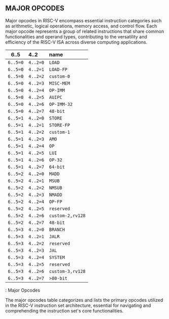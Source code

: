 ## MAJOR OPCODES

Major opcodes in RISC-V encompass essential instruction categories such as arithmetic, logical operations, memory access, and control flow. Each major opcode represents a group of related instructions that share common functionalities and operand types, contributing to the versatility and efficiency of the RISC-V ISA across diverse computing applications.

| 6..5     | 4..2     | name             |
|----------|:---------|:-----------------|
| `6..5=0` | `4..2=0` | `LOAD`           |
| `6..5=0` | `4..2=1` | `LOAD-FP`        |
| `6..5=0` | `4..2=2` | `custom-0`       |
| `6..5=0` | `4..2=3` | `MISC-MEM`       |
| `6..5=0` | `4..2=4` | `OP-IMM`         |
| `6..5=0` | `4..2=5` | `AUIPC`          |
| `6..5=0` | `4..2=6` | `OP-IMM-32`      |
| `6..5=0` | `4..2=7` | `48-bit`         |
| `6..5=1` | `4..2=0` | `STORE`          |
| `6..5=1` | `4..2=1` | `STORE-FP`       |
| `6..5=1` | `4..2=2` | `custom-1`       |
| `6..5=1` | `4..2=3` | `AMO`            |
| `6..5=1` | `4..2=4` | `OP`             |
| `6..5=1` | `4..2=5` | `LUI`            |
| `6..5=1` | `4..2=6` | `OP-32`          |
| `6..5=1` | `4..2=7` | `64-bit`         |
| `6..5=2` | `4..2=0` | `MADD`           |
| `6..5=2` | `4..2=1` | `MSUB`           |
| `6..5=2` | `4..2=2` | `NMSUB`          |
| `6..5=2` | `4..2=3` | `NMADD`          |
| `6..5=2` | `4..2=4` | `OP-FP`          |
| `6..5=2` | `4..2=5` | `reserved`       |
| `6..5=2` | `4..2=6` | `custom-2,rv128` |
| `6..5=2` | `4..2=7` | `48-bit`         |
| `6..5=3` | `4..2=0` | `BRANCH`         |
| `6..5=3` | `4..2=1` | `JALR`           |
| `6..5=3` | `4..2=2` | `reserved`       |
| `6..5=3` | `4..2=3` | `JAL`            |
| `6..5=3` | `4..2=4` | `SYSTEM`         |
| `6..5=3` | `4..2=5` | `reserved`       |
| `6..5=3` | `4..2=6` | `custom-3,rv128` |
| `6..5=3` | `4..2=7` | `>80-bit`        |

: Major Opcodes

 The major opcodes table categorizes and lists the primary opcodes utilized in the RISC-V instruction set architecture, essential for navigating and comprehending the instruction set's core functionalities.
